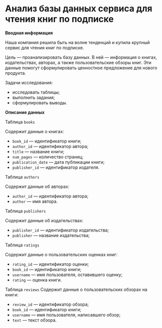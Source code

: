 # Анализ базы данных сервиса для чтения книг по подписке

**Вводная информация**

Наша компания решила быть на волне тенденций и купила крупный сервис для чтения книг по подписке. 

Цель — проанализировать базу данных. В ней — информация о книгах, издательствах, авторах, а также пользовательские обзоры книг. Эти данные помогут сформулировать ценностное предложение для нового продукта.

Задачи исследования:
- исследовать таблицы;
- выполнить задания;
- сформулировать выводы.

**Описание данных**

Таблица `books`

Содержит данные о книгах:
- `book_id` — идентификатор книги;
- `author_id` — идентификатор автора;
- `title` — название книги;
- `num_pages` — количество страниц;
- `publication_date` — дата публикации книги;
- `publisher_id` — идентификатор издателя.

Таблица `authors`

Содержит данные об авторах:
- `author_id` — идентификатор автора;
- `author` — имя автора.

Таблица `publishers`

Содержит данные об издательствах:
- `publisher_id` — идентификатор издательства;
- `publisher` — название издательства;

Таблица `ratings`

Содержит данные о пользовательских оценках книг:
- `rating_id` — идентификатор оценки;
- `book_id` — идентификатор книги;
- `username` — имя пользователя, оставившего оценку;
- `rating` — оценка книги.

Таблица `reviews`
Содержит данные о пользовательских обзорах на книги:
- `review_id` — идентификатор обзора;
- `book_id` — идентификатор книги;
- `username` — имя пользователя, написавшего обзор;
- `text` — текст обзора.
